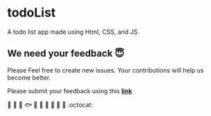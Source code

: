 # todoList 
A todo list app made using Html, CSS, and JS.

## We need your feedback :innocent:

Please Feel free to create new issues. Your contributions will help us become better.

Please submit your feedback using this **[link](https://github.com/Anushka7310/todoList/issues/new/choose)**

   :deciduous_tree: :mushroom: :shell: :fish: :frog: :honeybee: :turtle: :rooster: :whale2: :monkey: :octocat: 